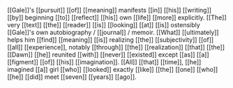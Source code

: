 [[Gale]]'s [[pursuit]] [[of]] [[meaning]] manifests [[in]] [[his]] [[writing]] [[by]] beginning [[to]] [[reflect]] [[his]] own [[life]] [[more]] explicitly. [[The]] very [[text]] [[the]] [[reader]] [[is]] [[looking]] [[at]] [[is]] ostensibly [[Gale]]'s own autobiography / [[journal]] / memoir. [[What]] [[ultimately]] helps him [[find]] [[meaning]] [[is]] realizing [[the]] [[subjectivity]] [[of]] [[all]] [[experience]], notably [[through]] [[the]] [[realization]] [[that]] [[the]] [[Dawn]] [[he]] reunited [[with]] [[never]] [[existed]] except [[as]] [[a]] [[figment]] [[of]] [[his]] [[imagination]]. [[All]] [[that]] [[time]], [[he]] imagined [[a]] girl [[who]] [[looked]] exactly [[like]] [[the]] [[one]] [[who]] [[he]] [[did]] meet [[seven]] [[years]] [[ago]].